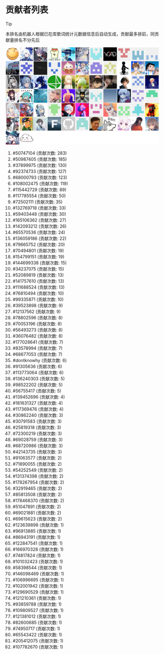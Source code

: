 # 贡献者列表

> [!TIP]
> 本排名由机器人根据已在库歌词统计元数据信息后自动生成，贡献最多排前，同贡献量排名不分先后

![贡献者头像画廊](./CONTRIBUTORS.svg)

1. #50747104 (贡献次数: 283)
2. #50987405 (贡献次数: 185)
3. #37899975 (贡献次数: 130)
4. #92374733 (贡献次数: 127)
5. #68000793 (贡献次数: 123)
6. #108002475 (贡献次数: 119)
7. #115442729 (贡献次数: 89)
8. #117785554 (贡献次数: 50)
9. #72502111 (贡献次数: 35)
10. #132769718 (贡献次数: 33)
11. #59403448 (贡献次数: 30)
12. #165106362 (贡献次数: 27)
13. #142093212 (贡献次数: 26)
14. #65570536 (贡献次数: 24)
15. #136059186 (贡献次数: 22)
16. #79665752 (贡献次数: 20)
17. #70494801 (贡献次数: 19)
18. #154799151 (贡献次数: 19)
19. #144699338 (贡献次数: 15)
20. #34237075 (贡献次数: 15)
21. #52089819 (贡献次数: 13)
22. #141757610 (贡献次数: 13)
23. #111688524 (贡献次数: 13)
24. #76810494 (贡献次数: 10)
25. #99335871 (贡献次数: 10)
26. #39523898 (贡献次数: 9)
27. #12137562 (贡献次数: 9)
28. #78802596 (贡献次数: 8)
29. #70053196 (贡献次数: 8)
30. #56493273 (贡献次数: 8)
31. #36076482 (贡献次数: 8)
32. #177028641 (贡献次数: 7)
33. #83578994 (贡献次数: 7)
34. #68677053 (贡献次数: 7)
35. #dontknowhy (贡献次数: 6)
36. #91305636 (贡献次数: 6)
37. #113773064 (贡献次数: 6)
38. #136240303 (贡献次数: 5)
39. #98522202 (贡献次数: 5)
40. #56755417 (贡献次数: 5)
41. #139452696 (贡献次数: 4)
42. #181631327 (贡献次数: 4)
43. #117369476 (贡献次数: 4)
44. #30862240 (贡献次数: 3)
45. #30791583 (贡献次数: 3)
46. #25819318 (贡献次数: 3)
47. #72300219 (贡献次数: 3)
48. #69028759 (贡献次数: 3)
49. #68720986 (贡献次数: 3)
50. #42143735 (贡献次数: 3)
51. #91063577 (贡献次数: 2)
52. #71890055 (贡献次数: 2)
53. #54252549 (贡献次数: 2)
54. #131374398 (贡献次数: 2)
55. #178267954 (贡献次数: 2)
56. #32919465 (贡献次数: 2)
57. #85813508 (贡献次数: 2)
58. #178468370 (贡献次数: 2)
59. #51047891 (贡献次数: 2)
60. #69021881 (贡献次数: 2)
61. #69615623 (贡献次数: 2)
62. #123639898 (贡献次数: 1)
63. #96913885 (贡献次数: 1)
64. #86943191 (贡献次数: 1)
65. #122847541 (贡献次数: 1)
66. #166970328 (贡献次数: 1)
67. #74817824 (贡献次数: 1)
68. #101032423 (贡献次数: 1)
69. #58398544 (贡献次数: 1)
70. #146098469 (贡献次数: 1)
71. #106996695 (贡献次数: 1)
72. #102001942 (贡献次数: 1)
73. #129690529 (贡献次数: 1)
74. #121210361 (贡献次数: 1)
75. #93859788 (贡献次数: 1)
76. #109809527 (贡献次数: 1)
77. #121381012 (贡献次数: 1)
78. #82600685 (贡献次数: 1)
79. #74950717 (贡献次数: 1)
80. #65543422 (贡献次数: 1)
81. #205412075 (贡献次数: 1)
82. #107782670 (贡献次数: 1)
